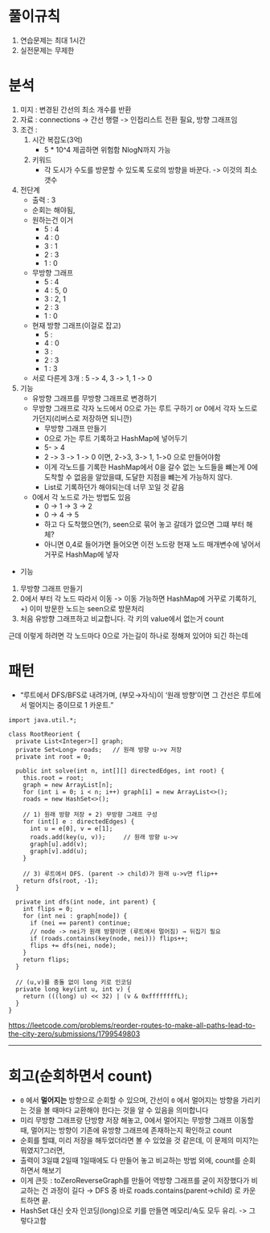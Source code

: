 # 풀이규칙
1. 연습문제는 최대 1시간
2. 실전문제는 무제한

# 분석

1. 미지 : 변경된 간선의 최소 개수를 반환
2. 자료 : connections -> 간선 행렬 -> 인접리스트 전환 필요, 방향 그래프임
3. 조건 : 
   1. 시간 복잡도(3억)
      - 5 * 10^4 제곱하면 위험함  NlogN까지 가능
   2. 키워드
      - 각 도시가 수도를 방문할 수 있도록 도로의 방향을 바꾼다. -> 이것의 최소 갯수
4. 전단계
   - 출력 : 3
   - 순회는 해야됨, 
   - 원하는건 이거
     - 5 : 4
     - 4 : 0
     - 3 : 1
     - 2 : 3
     - 1 : 0
   - 무방향 그래프 
     - 5 : 4
     - 4 : 5, 0
     - 3 : 2, 1
     - 2 : 3
     - 1 : 0
   - 현재 방향 그래프(이걸로 잡고)
     - 5 : 
     - 4 : 0
     - 3 : 
     - 2 : 3
     - 1 : 3
   - 서로 다른게 3개 : 5 -> 4, 3 -> 1, 1 -> 0
5. 기능 
   - 유방향 그래프를 무방향 그래프로 변경하기 
   - 무방향 그래프로 각자 노드에서 0으로 가는 루트 구하기 or 0에서 각자 노드로 가던지(리버스로 저장하면 되니깐)
     - 무방향 그래프 만들기
     - 0으로 가는 루트 기록하고 HashMap에 넣어두기
     - 5- > 4
     - 2 -> 3 -> 1 -> 0 이면, 2->3, 3-> 1, 1->0 으로 만들어야함
     - 이게 각노드를 기록한 HashMap에서 0을 갈수 없는 노드들을 뺴는게 0에 도착할 수 없음을 알았을떄, 도달한 지점을 뺴는게 가능하지 않다.
     - List로 기록하던가 해야되는데 너무 꼬일 것 같음
   - 0에서 각 노드로 가는 방법도 있음
     - 0 -> 1 -> 3 -> 2
     - 0 -> 4 -> 5
     - 하고 다 도착했으면(?), seen으로 묶어 놓고 갈데가 없으면 그떄 부터 해체?
     - 아니면 0,4로 들어가면 들어오면 이전 노드랑 현재 노드 매개변수에 넣어서 거꾸로 HashMap에 넣자
- 기능 
1. 무방향 그래프 만들기
2. 0에서 부터 각 노드 따라서 이동 -> 이동 가능하면 HashMap에 거꾸로 기록하기, +) 이미 방문한 노드는 seen으로 방문처리
3. 처음 유방향 그래프하고 비교합니다. 각 키의 value에서 없는거 count
   
근데 이렇게 하려면 각 노드마다 0으로 가는길이 하나로 정해져 있어야 되긴 하는데

# 패턴
- “루트에서 DFS/BFS로 내려가며, (부모→자식)이 ‘원래 방향’이면 그 간선은 루트에서 멀어지는 중이므로 1 카운트.”
```text
import java.util.*;

class RootReorient {
  private List<Integer>[] graph;
  private Set<Long> roads;   // 원래 방향 u->v 저장
  private int root = 0;

  public int solve(int n, int[][] directedEdges, int root) {
    this.root = root;
    graph = new ArrayList[n];
    for (int i = 0; i < n; i++) graph[i] = new ArrayList<>();
    roads = new HashSet<>();

    // 1) 원래 방향 저장 + 2) 무방향 그래프 구성
    for (int[] e : directedEdges) {
      int u = e[0], v = e[1];
      roads.add(key(u, v));     // 원래 방향 u->v
      graph[u].add(v);
      graph[v].add(u);
    }

    // 3) 루트에서 DFS. (parent -> child)가 원래 u->v면 flip++
    return dfs(root, -1);
  }

  private int dfs(int node, int parent) {
    int flips = 0;
    for (int nei : graph[node]) {
      if (nei == parent) continue;
      // node -> nei가 원래 방향이면 (루트에서 멀어짐) → 뒤집기 필요
      if (roads.contains(key(node, nei))) flips++;
      flips += dfs(nei, node);
    }
    return flips;
  }

  // (u,v)를 충돌 없이 long 키로 인코딩
  private long key(int u, int v) {
    return (((long) u) << 32) | (v & 0xffffffffL);
  }
}

```


https://leetcode.com/problems/reorder-routes-to-make-all-paths-lead-to-the-city-zero/submissions/1799549803

---

# 회고(순회하면서 count)
- `0` 에서 **멀어지는** 방향으로 순회할 수 있으며, 간선이 `0` 에서 멀어지는 방향을 가리키는 것을 볼 때마다 교환해야 한다는 것을 알 수 있음을 의미합니다
- 미리 무방향 그래프랑 단방향 저장 해놓고, 0에서 멀어지는 무방향 그래프 이동할때, 멀어지는 방향이 기존에 유방향 그래프에 존재하는지 확인하고 count
- 순회를 할떄, 미리 저장을 해두었더라면 볼 수 있었을 것 같은데, 이 문제의 미지?는 뭐였지?그러면,
- 출력이 3일떄 2일때 1일때에도 다 만들어 놓고 비교하는 방법 외에, count를 순회하면서 해보기
- 이게 큰듯 : toZeroReverseGraph를 만들어 역방향 그래프를 굳이 저장했다가 비교하는 건 과정이 길다 → DFS 중 바로 roads.contains(parent→child) 로 카운트하면 끝.
- HashSet<String> 대신 숫자 인코딩(long)으로 키를 만들면 메모리/속도 모두 유리. -> 그렇다고함
